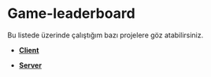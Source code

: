 # Game-leaderboard


Bu listede üzerinde çalıştığım bazı projelere göz atabilirsiniz.

* **[Client](https://github.com/mehmetalikuyucu/Leaderboard-client)**
   
* **[Server](https://github.com/mehmetalikuyucu/leaderboard-server)**
